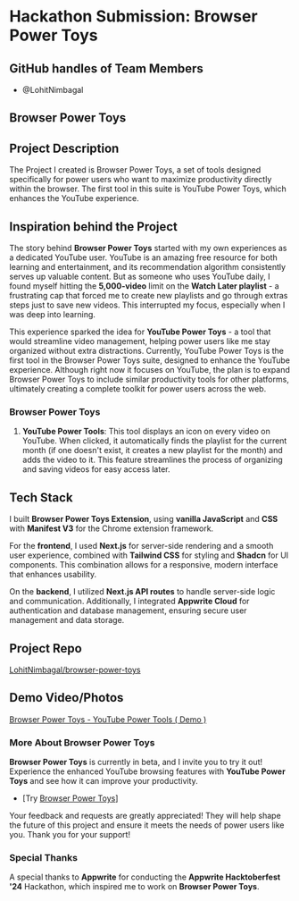 
# Hackathon Submission: Browser Power Toys

## GitHub handles of Team Members

- @LohitNimbagal

## Browser Power Toys

## Project Description    
The Project I created is Browser Power Toys, a set of tools designed specifically for power users who want to maximize productivity directly within the browser. The first tool in this suite is YouTube Power Toys, which enhances the YouTube experience.

## Inspiration behind the Project  
The story behind **Browser Power Toys** started with my own experiences as a dedicated YouTube user. YouTube is an amazing free resource for both learning and entertainment, and its recommendation algorithm consistently serves up valuable content. But as someone who uses YouTube daily, I found myself hitting the **5,000-video** limit on the **Watch Later playlist** - a frustrating cap that forced me to create new playlists and go through extras steps just to save new videos. This interrupted my focus, especially when I was deep into learning.

This experience sparked the idea for **YouTube Power Toys** - a tool that would streamline video management, helping power users like me stay organized without extra distractions. 
Currently, YouTube Power Toys is the first tool in the Browser Power Toys suite, designed to enhance the YouTube experience. Although right now it focuses on YouTube, the plan is to expand Browser Power Toys to include similar productivity tools for other platforms, ultimately creating a complete toolkit for power users across the web.

### Browser Power Toys

1. **YouTube Power Tools**: This tool displays an icon on every video on YouTube. When clicked, it automatically finds the playlist for the current month (if one doesn't exist, it creates a new playlist for the month) and adds the video to it. This feature streamlines the process of organizing and saving videos for easy access later.


## Tech Stack    

I built **Browser Power Toys Extension**, using **vanilla JavaScript** and **CSS** with **Manifest V3** for the Chrome extension framework.

For the **frontend**, I used **Next.js** for server-side rendering and a smooth user experience, combined with **Tailwind CSS** for styling and **Shadcn** for UI components. This combination allows for a responsive, modern interface that enhances usability.

On the **backend**, I utilized **Next.js API routes** to handle server-side logic and communication. Additionally, I integrated **Appwrite Cloud** for authentication and database management, ensuring secure user management and data storage.

## Project Repo  

[LohitNimbagal/browser-power-toys](https://github.com/LohitNimbagal/browser-power-toys)

## Demo Video/Photos  

[Browser Power Toys - YouTube Power Tools ( Demo )](https://youtu.be/QbcBiDz5Njo)

### More About Browser Power Toys

**Browser Power Toys** is currently in beta, and I invite you to try it out! Experience the enhanced YouTube browsing features with **YouTube Power Toys** and see how it can improve your productivity. 

- [Try [Browser Power Toys](https://browserpowertoys.xyz/)]

Your feedback and requests are greatly appreciated! They will help shape the future of this project and ensure it meets the needs of power users like you. Thank you for your support!

### Special Thanks

A special thanks to **Appwrite** for conducting the **Appwrite Hacktoberfest '24** Hackathon, which inspired me to work on **Browser Power Toys**.
